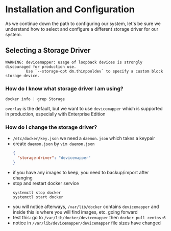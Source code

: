 # Installation and Configuration

As we continue down the path to configuring our system, let's be sure we understand how to select and configure a different storage driver for our system.

## Selecting a Storage Driver

```
WARNING: devicemapper: usage of loopback devices is strongly discouraged for production use.
         Use `--storage-opt dm.thinpooldev` to specify a custom block storage device.
```

### How do I know what storage driver I am using?

`docker info | grep Storage`

`overlay` is the default, but we want to use `devicemapper` which is supported in production, especially with Enterprise Edition

### How do I change the storage driver?

+ `/etc/docker/key.json` we need a `daemon.json` which takes a keypair
+ create `daemon.json` by `vim daemon.json`
  ```json
  {
  	"storage-driver": "devicemapper"
  }
  ```
+ if you have any images to keep, you need to backup/import after changing
+ stop and restart docker service
  ```
  systemctl stop docker
  systemctl start docker
  ```
+ you will notice afterways, `/var/lib/docker` contains `devicemapper` and
  inside this is where you will find images, etc. going forward
+ test this: go to `/var/lib/docker/devicemapper` then `docker pull centos:6`
+ notice in `/var/lib/devicemapper/devicemapper` file sizes have changed
